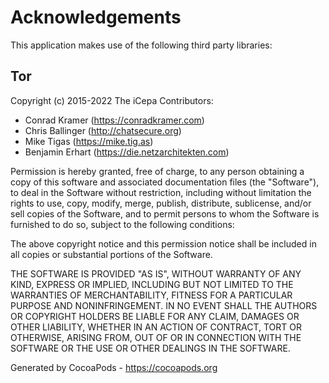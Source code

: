 # Acknowledgements
This application makes use of the following third party libraries:

## Tor

Copyright (c) 2015-2022 The iCepa Contributors:

- Conrad Kramer (https://conradkramer.com)
- Chris Ballinger (http://chatsecure.org)
- Mike Tigas (https://mike.tig.as)
- Benjamin Erhart (https://die.netzarchitekten.com)

Permission is hereby granted, free of charge, to any person obtaining a copy
of this software and associated documentation files (the "Software"), to deal
in the Software without restriction, including without limitation the rights
to use, copy, modify, merge, publish, distribute, sublicense, and/or sell
copies of the Software, and to permit persons to whom the Software is
furnished to do so, subject to the following conditions:

The above copyright notice and this permission notice shall be included in
all copies or substantial portions of the Software.

THE SOFTWARE IS PROVIDED "AS IS", WITHOUT WARRANTY OF ANY KIND, EXPRESS OR
IMPLIED, INCLUDING BUT NOT LIMITED TO THE WARRANTIES OF MERCHANTABILITY,
FITNESS FOR A PARTICULAR PURPOSE AND NONINFRINGEMENT. IN NO EVENT SHALL THE
AUTHORS OR COPYRIGHT HOLDERS BE LIABLE FOR ANY CLAIM, DAMAGES OR OTHER
LIABILITY, WHETHER IN AN ACTION OF CONTRACT, TORT OR OTHERWISE, ARISING FROM,
OUT OF OR IN CONNECTION WITH THE SOFTWARE OR THE USE OR OTHER DEALINGS IN
THE SOFTWARE.

Generated by CocoaPods - https://cocoapods.org
